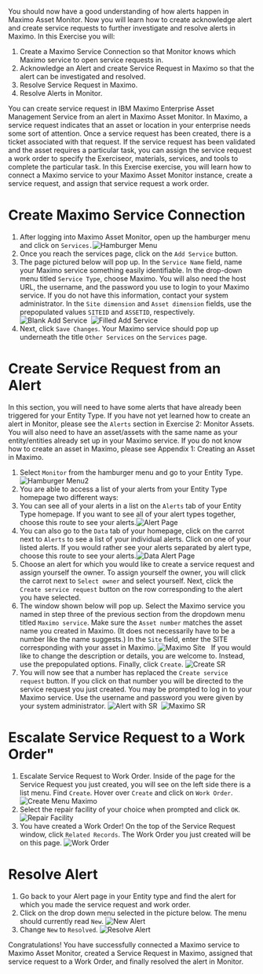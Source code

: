 You should now have a good understanding of how alerts happen in Maximo Asset Monitor.  Now you will learn how to create acknowledge alert and create service requests to further investigate and resolve alerts in Maximo.  In this Exercise you will:

1.  Create a Maximo Service Connection so that Monitor knows which Maximo service to open service requests in.
2.  Acknowledge an Alert and create Service Request in Maximo so that the alert can be investigated and resolved.
3.  Resolve Service Request in Maximo.
4.  Resolve Alerts in Monitor.

You can create service request in IBM Maximo Enterprise Asset Management Service from an alert in Maximo Asset Monitor. In Maximo, a service request indicates that an asset or location in your enterprise needs some sort of attention. Once a service request has been created, there is a ticket associated with that request. If the service request has been validated and the asset requires a particular task, you can assign the service request a work order to specify the Exerciseor, materials, services, and tools to complete the particular task. In this Exercise exercise, you will learn how to connect a Maximo service to your Maximo Asset Monitor instance, create a service request, and assign that service request a work order.

#  Create Maximo Service Connection

1.  After logging into Maximo Asset Monitor, open up the hamburger menu and click on `Services.`![Hamburger Menu](/img/monitor/max1.png) &nbsp;
2.  Once you reach the services page, click on the `Add Service` button.
3.  The page pictured below will pop up. In the `Service Name` field, name your Maximo service something easily identifiable. In the drop-down menu titled `Service Type`, choose Maximo. You will also need the host URL, the username, and the password you use to login to your Maximo service.  If you do not have this information, contact your system administrator. In the `Site dimension` and `Asset dimension` fields, use the prepopulated values `SITEID` and `ASSETID`, respectively. ![Blank Add Service](/img/monitor/max2.png) &nbsp;![Filled Add Service](/img/monitor/max3.png) &nbsp;
4.  Next, click `Save Changes`. Your Maximo service should pop up underneath the title `Other Services` on the `Services` page.

#  Create Service Request from an Alert

In this section, you will need to have some alerts that have already been triggered for your Entity Type. If you have not yet learned how to create an alert in Monitor, please see the `Alerts` section in Exercise 2: Monitor Assets. You will also need to have an asset/assets with the same name as your entity/entities already set up in your Maximo service. If you do not know how to create an asset in Maximo, please see Appendix 1: Creating an Asset in Maximo.

1.  Select `Monitor` from the hamburger menu and go to your Entity Type.![Hamburger Menu2](/img/monitor/max4.png) &nbsp;
2.  You are able to access a list of your alerts from your Entity Type homepage two different ways:
3.  You can see all of your alerts in a list on the `Alerts` tab of your Entity Type homepage. If you want to see all of your alert types together, choose this route to see your alerts.![Alert Page](/img/monitor/max5.png) &nbsp;
4.  You can also go to the `Data` tab of your homepage, click on the carrot next to `Alerts` to see a list of your individual alerts. Click on one of your listed alerts. If you would rather see your alerts separated by alert type, choose this route to see your alerts.![Data Alert Page](/img/monitor/max6.png) &nbsp;
5.  Choose an alert for which you would like to create a service request and assign yourself the owner. To assign yourself the owner, you will click the carrot next to `Select owner` and select yourself. Next, click the `Create service request` button on the row corresponding to the alert you have selected.
6.  The window shown below will pop up. Select the Maximo service you named in step three of the previous section from the dropdown menu titled `Maximo service`. Make sure the `Asset number` matches the asset name you created in Maximo. (It does not necessarily have to be a number like the name suggests.) In the `Site` field, enter the SITE corresponding with your asset in Maximo. ![Maximo Site](/img/monitor/max15.png) &nbsp;
If you would like to change the description or details, you are welcome to. Instead, use the prepopulated options. Finally, click `Create`. ![Create SR](/img/monitor/max7.png) &nbsp;
7.  You will now see that a number has replaced the `Create service request` button. If you click on that number you will be directed to the service request you just created. You may be prompted to log in to your Maximo service. Use the username and password you were given by your system administrator. ![Alert with SR](/img/monitor/max8.png) &nbsp;![Maximo SR](/img/monitor/max9.png) &nbsp;

#  Escalate Service Request to a Work Order"

1.  Escalate Service Request to Work Order.  Inside of the page for the Service Request you just created, you will see on the left side there is a list menu. Find `Create`. Hover over `Create` and click on `Work Order`.![Create Menu Maximo](/img/monitor/max10.png) &nbsp;
2.  Select the repair facility of your choice when prompted and click `OK`.![Repair Facility](/img/monitor/max11.png) &nbsp;
3.  You have created a Work Order! On the top of the Service Request window, click `Related Records`. The Work Order you just created will be on this page. ![Work Order](/img/monitor/max12.png) &nbsp;

#  Resolve Alert

1.  Go back to your Alert page in your Entity type and find the alert for which you made the service request and work order.
2.  Click on the drop down menu selected in the picture below. The menu should currently read `New`. ![New Alert](/img/monitor/max13.png) &nbsp;
3.  Change `New` to `Resolved`. ![Resolve Alert](/img/monitor/max14.png) &nbsp;

Congratulations! You have successfully connected a Maximo service to Maximo Asset Monitor, created a Service Request in Maximo, assigned that service request to a Work Order, and finally resolved the alert in Monitor.
